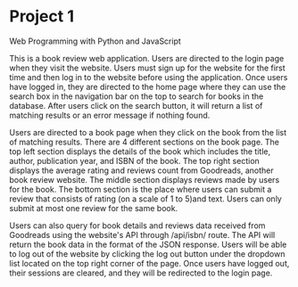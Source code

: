 # Project 1

Web Programming with Python and JavaScript

This is a book review web application. Users are directed to the login page when they visit the website. Users must sign up for the website for the first time and then log in to the website before using the application. Once users have logged in, they are directed to the home page where they can use the search box in the navigation bar on the top to search for books in the database. After users click on the search button, it will return a list of matching results or an error message if nothing found.

Users are directed to a book page when they click on the book from the list of matching results. There are 4 different sections on the book page. The top left section displays the details of the book which includes the title, author, publication year, and ISBN of the book.
The top right section displays the average rating and reviews count from Goodreads, another book review website. The middle section displays reviews made by users for the book. The bottom section is the place where users can submit a review that consists of rating (on a scale of 1 to 5)and text. Users can only submit at most one review for the same book.

Users can also query for book details and reviews data received from Goodreads using the website's API through /api/isbn/<isbn> route. The API will return the book data in the format of the JSON response. Users will be able to log out of the website by clicking the log out button under the dropdown list located on the top right corner of the page. Once users have logged out, their sessions are cleared, and they will be redirected to the login page.
